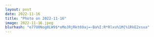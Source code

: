 ```yaml
---
layout: post
date: 2022-11-16
title: "Photo on 2022-11-16"
image: 2022-11-16.jpeg
blurhash: "e77U0Nog0LW9$*oMoJRjRkt69aj=~Ba%I:R*Rlxu%1M{%1RkE2xsxa"
---
```


